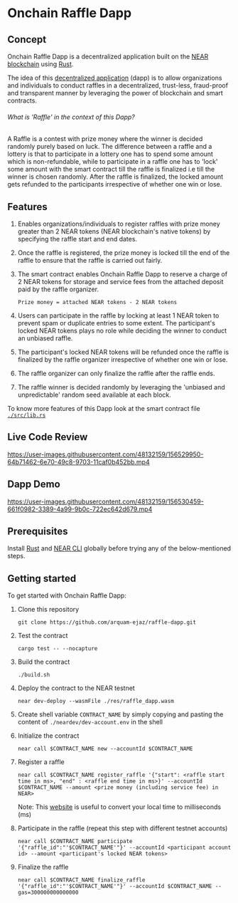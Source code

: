 # Onchain Raffle Dapp

## Concept

Onchain Raffle Dapp is a decentralized application built on the [NEAR blockchain](https://near.org/) using [Rust](https://www.rust-lang.org/).

The idea of this [decentralized application](https://en.wikipedia.org/wiki/Decentralized_application) (dapp) is to allow organizations and individuals to conduct raffles in a decentralized, trust-less, fraud-proof and transparent manner by leveraging the power of blockchain and smart contracts.

###### What is 'Raffle' in the context of this Dapp?

A Raffle is a contest with prize money where the winner is decided randomly purely based on luck.
The difference between a raffle and a lottery is that to participate in a lottery one has to spend some amount which is non-refundable, while to participate in a raffle one has to 'lock' some amount with the smart contract till the raffle is finalized i.e till the winner is chosen randomly. After the raffle is finalized, the locked amount gets refunded to the participants irrespective of whether one win or lose.

## Features

1. Enables organizations/individuals to register raffles with prize money greater than 2 NEAR tokens (NEAR blockchain's native tokens) by specifying the raffle start and end dates.

2. Once the raffle is registered, the prize money is locked till the end of the raffle to ensure that the raffle is carried out fairly.

3. The smart contract enables Onchain Raffle Dapp to reserve a charge of 2 NEAR tokens for storage and service fees from the attached deposit paid by the raffle organizer.
   
   `Prize money = attached NEAR tokens - 2 NEAR tokens`

4. Users can participate in the raffle by locking at least 1 NEAR token to prevent spam or duplicate entries to some extent. The participant's locked NEAR tokens plays no role while deciding the winner to conduct an unbiased raffle.

5. The participant's locked NEAR tokens will be refunded once the raffle is finalized by the raffle organizer irrespective of whether one win or lose.

6. The raffle organizer can only finalize the raffle after the raffle ends.

7. The raffle winner is decided randomly by leveraging the 'unbiased and unpredictable' random seed available at each block.

To know more features of this Dapp look at the smart contract file [`./src/lib.rs`](https://github.com/arquam-ejaz/raffle-dapp/blob/master/src/lib.rs)

## Live Code Review

https://user-images.githubusercontent.com/48132159/156529950-64b71462-6e70-49c8-9703-11caf0b452bb.mp4

## Dapp Demo

https://user-images.githubusercontent.com/48132159/156530459-661f0982-3389-4a99-9b0c-722ec642d679.mp4

## Prerequisites

Install [Rust](https://rustup.rs/) and [NEAR CLI](https://docs.near.org/docs/tools/near-cli#setup) globally before trying any of the below-mentioned steps.


## Getting started

To get started with Onchain Raffle Dapp:

1. Clone this repository

    `git clone https://github.com/arquam-ejaz/raffle-dapp.git`

2. Test the contract 

    `cargo test -- --nocapture`

3. Build the contract
        
    `./build.sh`

4. Deploy the contract to the NEAR testnet

    `near dev-deploy --wasmFile ./res/raffle_dapp.wasm`

5. Create shell variable `CONTRACT_NAME` by simply copying and pasting the content of `./neardev/dev-account.env` in the shell

7. Initialize the contract

    `near call $CONTRACT_NAME new --accountId $CONTRACT_NAME`

8. Register a raffle

    `near call $CONTRACT_NAME register_raffle '{"start": <raffle start time in ms>, "end" : <raffle end time in ms>}' --accountId $CONTRACT_NAME --amount <prize money (including service fee) in NEAR>`

    Note: This [website](https://currentmillis.com/) is useful to convert your local time to milliseconds (ms)

9. Participate in the raffle (repeat this step with different testnet accounts)

    `near call $CONTRACT_NAME participate '{"raffle_id":"'$CONTRACT_NAME'"}' --accountId <participant account id> --amount <participant's locked NEAR tokens>`

10. Finalize the raffle

    `near call $CONTRACT_NAME finalize_raffle '{"raffle_id":"'$CONTRACT_NAME'"}' --accountId $CONTRACT_NAME --gas=300000000000000`
